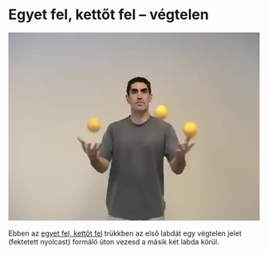 # Egyet fel, kettőt fel – végtelen

![oneuptwoupinfinity](/resources/videos/poster/oneuptwoupinfinity.jpg)

Ebben az [egyet fel, kettőt fel](egyet-fel-kettot-fel-merleg.md) trükkben az első labdát egy végtelen jelet (fektetett nyolcast) formáló úton vezesd a másik két labda körül.



